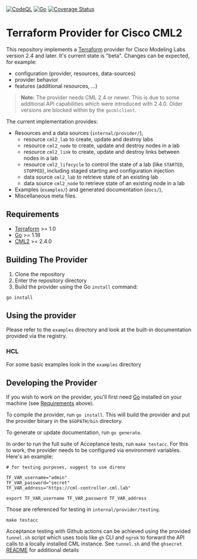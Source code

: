 [![CodeQL](https://github.com/ciscodevnet/terraform-provider-cml2/actions/workflows/codeql-analysis.yml/badge.svg?branch=main)](https://github.com/ciscodevnet/terraform-provider-cml2/actions/workflows/codeql-analysis.yml) [![Go](https://github.com/ciscodevnet/terraform-provider-cml2/actions/workflows/test.yml/badge.svg)](https://github.com/ciscodevnet/terraform-provider-cml2/actions/workflows/test.yml) [![Coverage Status](https://coveralls.io/repos/github/CiscoDevNet/terraform-provider-cml2/badge.svg?branch=main)](https://coveralls.io/github/CiscoDevNet/terraform-provider-cml2?branch=main)

# Terraform Provider for Cisco CML2

This repository implements a [Terraform](https://www.terraform.io) provider for Cisco Modeling Labs version 2.4 and later. It's current state is "beta". Changes can be expected, for example:

- configuration (provider, resources, data-sources)
- provider behavior
- features (additional resources, ...)

> **Note:** The provider needs CML 2.4 or newer. This is due to some additional API capabilities which were introduced with 2.4.0. Older versions are blocked within by the `gocmlclient`.

The current implementation provides:

- Resources and a data sources (`internal/provider/`),
  - resource `cml2_lab` to create, update and destroy labs
  - resource `cml2_node` to create, update and destroy nodes in a lab
  - resource `cml2_link` to create, update and destroy links between nodes in a lab
  - resource `cml2_lifecycle` to control the state of a lab (like `STARTED`, `STOPPED`), including staged starting and configuration injection
  - data source `cml2_lab` to retrieve state of an existing lab
  - data source `cml2_node` to retrieve state of an existing node in a lab
- Examples (`examples/`) and generated documentation (`docs/`),
- Miscellaneous meta files.

## Requirements

- [Terraform](https://www.terraform.io/downloads.html) >= 1.0
- [Go](https://golang.org/doc/install) >= 1.18
- [CML2](https://cisco.com/go/cml) >= 2.4.0

## Building The Provider

1. Clone the repository
1. Enter the repository directory
1. Build the provider using the Go `install` command:

```shell
go install
```

## Using the provider

Please refer to the `examples` directory and look at the built-in documentation
provided via the registry.

### HCL

For some basic examples look in the `examples` directory

## Developing the Provider

If you wish to work on the provider, you'll first need
[Go](http://www.golang.org) installed on your machine (see
[Requirements](#requirements) above).

To compile the provider, run `go install`. This will build the provider and put
the provider binary in the `$GOPATH/bin` directory.

To generate or update documentation, run `go generate`.

In order to run the full suite of Acceptance tests, run `make testacc`. For this
to work, the provider needs to be configured via environment variables.  Here's
an example:

```shell
# for testing purposes, suggest to use direnv

TF_VAR_username="admin"
TF_VAR_password="secret"
TF_VAR_address="https://cml-controller.cml.lab"

export TF_VAR_username TF_VAR_password TF_VAR_address
```

Those are referenced for testing in `internal/provider/testing`.

```shell
make testacc
```

Acceptance testing with Github actions can be achieved using the provided
`tunnel.sh` script which uses tools like `gh` CLI and `ngrok` to forward the API
calls to a locally installed CML instance.  See `tunnel.sh` and the `ghsecret`
[README](cmd/ghsecret/README.md) for additional details

